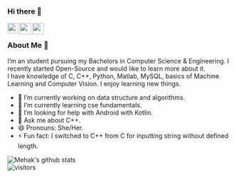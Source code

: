 <!--
### Hi there 👋
**mehak2323/mehak2323** is a ✨ _special_ ✨ repository because its `README.md` (this file) appears on your GitHub profile.

Here are some ideas to get you started:

- 🔭 I’m currently working on ...
- 🌱 I’m currently learning ...
- 👯 I’m looking to collaborate on ...
- 🤔 I’m looking for help with ...
- 💬 Ask me about ...
- 📫 How to reach me: ...
- 😄 Pronouns: ...
- ⚡ Fun fact: ...
-->

### Hi there 👋

<a href="https://www.linkedin.com/in/mehak-khatri/">
  <img align="left" width="24px" src="https://cdn.jsdelivr.net/npm/simple-icons@v3/icons/linkedin.svg" />
</a>
<a href="mailto:mehakkhatri10@gmail.com">
  <img align="left" width="26px" src="https://cdn.jsdelivr.net/npm/simple-icons@v3/icons/gmail.svg" />
</a>
<a href="https://twitter.com/mehak23">
  <img align="left" width="26px" src="https://cdn.jsdelivr.net/npm/simple-icons@v3/icons/twitter.svg" />
</a>

<br />

### About Me 🚀
I’m an student pursuing my Bachelors in Computer Science & Engineering. I recently started Open-Source and would like to learn more about it. </br>
I have knowledge of C, C++, Python, Matlab, MySQL, basics of Machine Learning and Computer Vision. I enjoy learning new things. </br>

- 🔭 I’m currently working on data structure and algorithms.
- 🌱 I’m currently learning cse fundamentals.
- 🤔 I’m looking for help with Android with Kotlin.
- 💬 Ask me about C++.
- 😄 Pronouns: She/Her.
- ⚡ Fun fact: I switched to C++ from C for inputting string without defined length.

![Mehak's github stats](https://github-readme-stats.vercel.app/api?username=mehak2323&show_icons=true&hide_border=true)
<br />
![visitors](https://visitor-badge.laobi.icu/badge?page_id=kunal-mehak2323.mehak2323)
<br />

